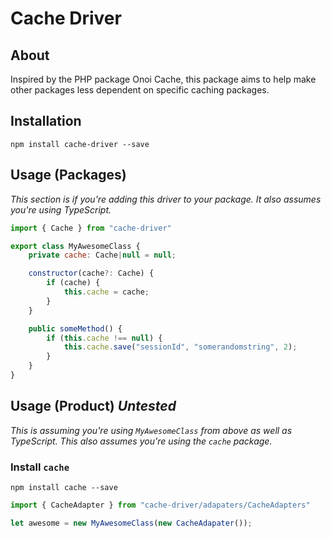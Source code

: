 # Cache Driver
## About
Inspired by the PHP package Onoi Cache, this package aims to help make other packages less dependent on specific caching packages. 

## Installation
```
npm install cache-driver --save
```

## Usage (Packages)
*This section is if you're adding this driver to your package. It also assumes you're using TypeScript.*

```js
import { Cache } from "cache-driver"

export class MyAwesomeClass {
    private cache: Cache|null = null;

    constructor(cache?: Cache) {
        if (cache) {
            this.cache = cache;
        }
    }

    public someMethod() {
        if (this.cache !== null) {
            this.cache.save("sessionId", "somerandomstring", 2);
        }
    }
}
```

## Usage (Product) *Untested*
*This is assuming you're using `MyAwesomeClass` from above as well as TypeScript.*
*This also assumes you're using the `cache` package.*

### Install `cache`
```
npm install cache --save
```

```js
import { CacheAdapter } from "cache-driver/adapaters/CacheAdapters"

let awesome = new MyAwesomeClass(new CacheAdapater());
```